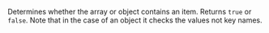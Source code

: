 Determines whether the array or object contains an item. Returns `true` or `false`. Note that in the case of an object it checks the values not key names.
